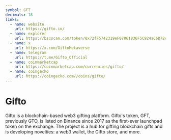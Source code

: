 ```yaml
---
symbol: GFT
decimals: 18
links:
  - name: website
    url: https://gifto.io/
  - name: explorer
    url: https://bscscan.com/token/0x72fF5742319eF07061836F5C924aC6D72c919080
  - name: x
    url: https://x.com/GiftoMetaverse
  - name: telegram
    url: https://t.me/Gifto_Official
  - name: coinmarketcap
    url: https://coinmarketcap.com/currencies/gifto/
  - name: coingecko
    url: https://coingecko.com//coins/gifto/
---
```


# Gifto

Gifto is a blockchain-based web3 gifting platform. Gifto's token, GFT, previously GTO, is listed on Binance since 2017 as the first-ever launchpad token on the exchange. The project is a hub for gifting blockchain gifts and is developing novelties: a web3 wallet, the Gifto store, and more.
